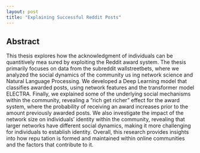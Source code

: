```yaml
---
layout: post
title: "Explaining Successful Reddit Posts"
---
```


## Abstract

This thesis explores how the acknowledgment of individuals can be quantitively mea
sured by exploiting the Reddit award system. The thesis primarily focuses on data from
the subreddit wallstreetbets, where we analyzed the social dynamics of the community us
ing network science and Natural Language Processing. We developed a Deep Learning
model that classifies awarded posts, using network features and the transformer model
ELECTRA. Finally, we explained some of the underlying social mechanisms within the
community, revealing a ”rich get richer” effect for the award system, where the probability
of receiving an award increases prior to the amount previously awarded posts. We also
investigate the impact of the network size on individuals’ identity within the community,
revealing that larger networks have different social dynamics, making it more challenging
for individuals to establish identity. Overall, this research provides insights into how repu
tation is formed and maintained within online communities and the factors that contribute
to it.

